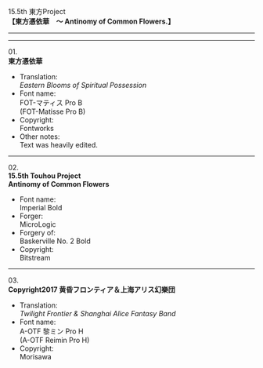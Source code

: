 15.5th 東方Project  
**【東方憑依華　～ Antinomy of Common Flowers.】**

---  
---

01\.  
**東方憑依華**
  - Translation:  
*Eastern Blooms of Spiritual Possession*
  - Font name:  
FOT-マティス Pro B  
(FOT-Matisse Pro B)
  - Copyright:  
Fontworks
  - Other notes:  
Text was heavily edited.

---

02\.  
**15.5th Touhou Project**  
**Antinomy of Common Flowers**
  - Font name:  
Imperial Bold
  - Forger:  
MicroLogic
  - Forgery of:  
Baskerville No. 2 Bold
  - Copyright:  
Bitstream

---

03\.  
**Copyright2017 黄昏フロンティア＆上海アリス幻樂団**
  - Translation:  
*Twilight Frontier & Shanghai Alice Fantasy Band*
  - Font name:  
A-OTF 黎ミン Pro H  
(A-OTF Reimin Pro H)
  - Copyright:  
Morisawa
